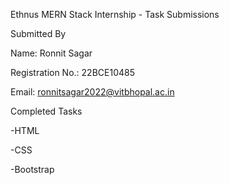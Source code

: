 Ethnus MERN Stack Internship - Task Submissions

Submitted By

Name: Ronnit Sagar

Registration No.: 22BCE10485

Email: ronnitsagar2022@vitbhopal.ac.in

Completed Tasks

-HTML

-CSS

-Bootstrap
